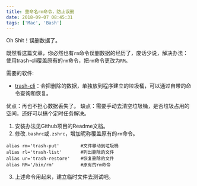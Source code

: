 ```yaml
---
title: 重命名rm命令，防止误删
date: 2018-09-07 08:45:31
tags: ['Mac', 'Bash']
---
```


Oh Shit！误删数据了。


既然看这篇文章，你必然也有`rm`命令误删数据的经历了，废话少说，解决办法：使用trash-cli覆盖原有的`rm`命令，把`rm`命令更改为`RM`。

需要的软件:
- [trash-cli](https://github.com/andreafrancia/trash-cli)：会把删除的数据，单独放到程序建立的垃圾桶，可以通过自带的命令查询和恢复。

优点：再也不担心数据丢失了。
缺点：需要手动去清空垃圾桶，是否垃圾占用的空间，还好可以搞个定时任务解决。

<!--more-->

1. 安装办法见Github项目的Readme文档。
2. 修改`.bashrc`或`.zshrc`，增加昵称覆盖原有的`rm`命令。
```
alias rm='trash-put'        #文件移动到垃圾桶
alias rl='trash-list'       #列出删除的文件
alias ur='trash-restore'    #恢复删除的文件
alias RM='/bin/rm'          #原有的rm命令
```
3. 上述命令用起来，建立临时文件去测试吧。
